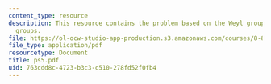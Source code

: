 ```yaml
---
content_type: resource
description: This resource contains the problem based on the Weyl group for classical
  groups.
file: https://ol-ocw-studio-app-production.s3.amazonaws.com/courses/8-871-selected-topics-in-theoretical-particle-physics-branes-and-gauge-theory-dynamics-fall-2004/763cdd8c4723b3c3c510278fd52f0fb4_ps5.pdf
file_type: application/pdf
resourcetype: Document
title: ps5.pdf
uid: 763cdd8c-4723-b3c3-c510-278fd52f0fb4
---
```

